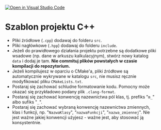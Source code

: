 [![Open in Visual Studio Code](https://classroom.github.com/assets/open-in-vscode-2e0aaae1b6195c2367325f4f02e2d04e9abb55f0b24a779b69b11b9e10269abc.svg)](https://classroom.github.com/online_ide?assignment_repo_id=17303332&assignment_repo_type=AssignmentRepo)
# Szablon projektu C++

- Pliki źródłowe (`.cpp`) dodawaj do folderu `src`.
- Pliki nagłówkowe (`.hpp`) dodawaj do folderu `include`.
- Jeżeli do prawidłowego działania projektu potrzebne są dodatkowe pliki wsadowe (np. dane w arkuszu kalkulacyjnym), stwórz nowy katalog `data` i dodaj je tam. **Nie commituj plików powstałych w czasie kompilacji do repozytorium.**
- Jeżeli kompilujesz w oparciu o CMake'a, pliki źródłowe są automatycznie wykrywane w katalogu `src`, nie musisz ręcznie modyfikować pliku `CMakeLists.txt`.
- Postaraj się zachować schludne formatowanie kodu. Pomocny może okazać się przykładowo podany plik `.clang-format`.
- Postaraj się zachować konwencję nazewnictwa pól klas, tj. prefiks "`m_`" albo sufiks "`_`".
- Postaraj się zachować wybraną konwencję nazewnictwa zmiennych, klas i funkcji, np. "`NazwaKlasy`", "`nazwaFunkcji`", "`nazwa_zmiennej`". Nie jest ważne jakiej konwencji użyjesz - ważne jest, aby stosować ją konsystentnie.
